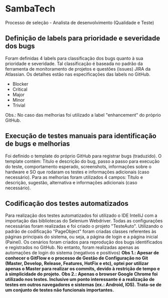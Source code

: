 # SambaTech
Processo de seleção - Analista de desenvolvimento (Qualidade e Teste)

## Definição de labels para prioridade e severidade dos bugs
Foram definidas 4 labels para classificação dos bugs quanto à sua prioridade e severidade. Tal classificação é baseada no padrão da ferramenta de monitoramento de projetos e questões (issues) JIRA da Atlassian. Os detalhes estão nas especificações das labels no GitHub.
* Blocker
* Critical
* Major
* Minor
* Trivial

Obs.: No caso das melhorias foi utilizado a label "enhancement" do próprio GitHub.

## Execução de testes manuais para identificação de bugs e melhorias
Foi definido o template do próprio GitHub para registrar bugs (traduzido). O template contém: Título e descrição do bug, passo a passo para execução do teste, comportamento esperado, screenshots, informações sobre o hardware e SO que rodaram os testes e informações adicionais (caso necessário). Para as melhorias foram utilizados 4 campos: Título e descrição, sugestão, alternativa e informações adicionais (caso necessário).

## Codificação dos testes automatizados
Para realização dos testes automatizados foi utilizado o IDE IntelliJ com a importação das bibliotecas do Selenium Webdriver. Todas as configurações necessárias foram realizadas e foi criado o projeto "TesteAuto". Utilizando o padrão de codificação "PageObject" foram criadas classes referentes às páginas principais do sistema, ou seja, a página de login e a página inicial (Painel).
Os cenários foram criados para reprodução dos bugs identificados e registrados no GitHub. No entanto, foram realizadas apenas as automações de login do sistema (negativos e positivos)
<b>Obs 1.: Apesar de conhecer o GitFlow e o processo de Gestão de Configuração no Git (Master, Develop, Release, Features, HotFix e etc), optei por utilizar apenas o Master para realizar os commits, devido à restrição de tempo e à simplicidade do projeto.</b>
<b>Obs 2.: Apenas o browser Google Chrome foi utilizado nos testes. Inclusive um ponto interessante é a realização de testes em outros navegadores e sistemas (ex.: Android, IOS). Trata-se de um conjunto de testes não funcionais importantes.


